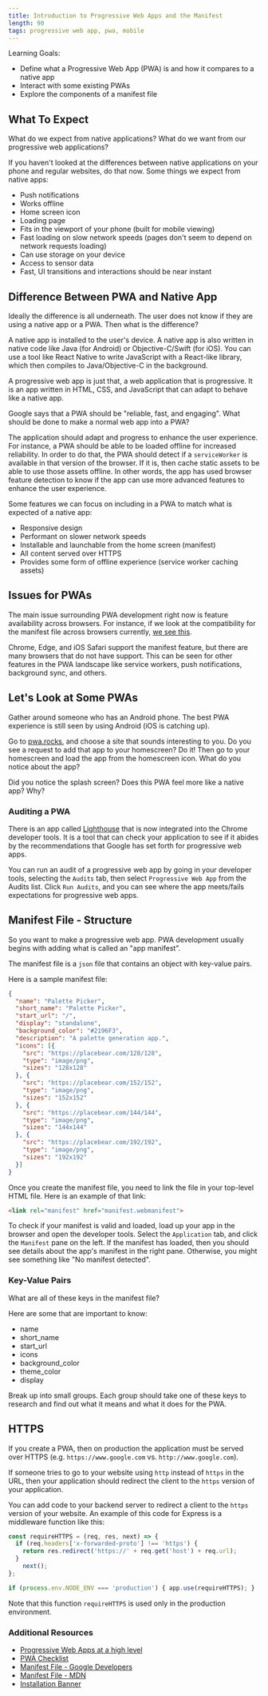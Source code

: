 ```yaml
---
title: Introduction to Progressive Web Apps and the Manifest
length: 90
tags: progressive web app, pwa, mobile
---
```


Learning Goals:

* Define what a Progressive Web App (PWA) is and how it compares to a native app
* Interact with some existing PWAs
* Explore the components of a manifest file

## What To Expect

What do we expect from native applications? What do we want from our progressive web applications?

If you haven't looked at the differences between native applications on your phone and regular websites, do that now. Some things we expect from native apps:

* Push notifications
* Works offline
* Home screen icon
* Loading page
* Fits in the viewport of your phone (built for mobile viewing)
* Fast loading on slow network speeds (pages don't seem to depend on network requests loading)
* Can use storage on your device
* Access to sensor data
* Fast, UI transitions and interactions should be near instant

## Difference Between PWA and Native App

Ideally the difference is all underneath. The user does not know if they are using a native app or a PWA. Then what is the difference?

A native app is installed to the user's device. A native app is also written in native code like Java (for Android) or Objective-C/Swift (for iOS). 
You can use a tool like React Native to write JavaScript with a React-like library, which then compiles to Java/Objective-C in the background.

A progressive web app is just that, a web application that is progressive. It is an app written in HTML, CSS, and JavaScript that can adapt to behave like a native app.

Google says that a PWA should be "reliable, fast, and engaging". What should be done to make a normal web app into a PWA?

The application should adapt and progress to enhance the user experience. For instance, a PWA should be able to be loaded offline for increased reliability. 
In order to do that, the PWA should detect if a `serviceWorker` is available in that version of the browser. If it is, then cache static assets to be able to use those 
assets offline. In other words, the app has used browser feature detection to know if the app can use more advanced features to enhance the user experience.

Some features we can focus on including in a PWA to match what is expected of a native app:

* Responsive design
* Performant on slower network speeds
* Installable and launchable from the home screen (manifest)
* All content served over HTTPS
* Provides some form of offline experience (service worker caching assets)

## Issues for PWAs

The main issue surrounding PWA development right now is feature availability across browsers. For instance, if we look at the compatibility for the manifest file 
across browsers currently, [we see this](https://caniuse.com/#search=manifest).

Chrome, Edge, and iOS Safari support the manifest feature, but there are many browsers that do not have support. This can be seen for other features in the PWA landscape 
like service workers, push notifications, background sync, and others.

## Let's Look at Some PWAs

Gather around someone who has an Android phone. The best PWA experience is still seen by using Android (iOS is catching up).

Go to [pwa.rocks](https://pwa.rocks/), and choose a site that sounds interesting to you. Do you see a request to add that app to your homescreen? Do it! 
Then go to your homescreen and load the app from the homescreen icon. What do you notice about the app?

Did you notice the splash screen? Does this PWA feel more like a native app? Why?

### Auditing a PWA

There is an app called [Lighthouse](https://developers.google.com/web/tools/lighthouse/) that is now integrated into the Chrome developer tools. It is a tool that can 
check your application to see if it abides by the recommendations that Google has set forth for progressive web apps.

You can run an audit of a progressive web app by going in your developer tools, selecting the `Audits` tab, then select `Progressive Web App` from the Audits list. 
Click `Run Audits`, and you can see where the app meets/fails expectations for progressive web apps.

## Manifest File - Structure

So you want to make a progressive web app. PWA development usually begins with adding what is called an "app manifest".

The manifest file is a `json` file that contains an object with key-value pairs.

Here is a sample manifest file:

```json
{
  "name": "Palette Picker",
  "short_name": "Palette Picker",
  "start_url": "/",
  "display": "standalone",
  "background_color": "#2196F3",
  "description": "A palette generation app.",
  "icons": [{
    "src": "https://placebear.com/128/128",
    "type": "image/png",
    "sizes": "128x128"
  }, {
    "src": "https://placebear.com/152/152",
    "type": "image/png",
    "sizes": "152x152"
  }, {
    "src": "https://placebear.com/144/144",
    "type": "image/png",
    "sizes": "144x144"
  }, {
    "src": "https://placebear.com/192/192",
    "type": "image/png",
    "sizes": "192x192"
  }]
}
```

Once you create the manifest file, you need to link the file in your top-level HTML file. Here is an example of that link:

```html
<link rel="manifest" href="manifest.webmanifest">
```

To check if your manifest is valid and loaded, load up your app in the browser and open the developer tools. Select the `Application` tab, and click the 
`Manifest` pane on the left. If the manifest has loaded, then you should see details about the app's manifest in the right pane. Otherwise, you might see 
something like "No manifest detected".

### Key-Value Pairs

What are all of these keys in the manifest file?

Here are some that are important to know:

* name
* short_name
* start_url
* icons
* background_color
* theme_color
* display

Break up into small groups. Each group should take one of these keys to research and find out what it means and what it does for the PWA.

<!-- 
name - for use in the Web App Install banner
short_name - for use as the text on the user's home screen
start_url - where it should be launched when the user clicks on the launch icon, relative path (relative to location of manifest file)
icons - when a user adds your site to their home screen, you can define a set of icons for the browser to use. Also the splash screen image is drawn from the icons array
background_color - Chrome uses this color on the splash screen the instant the web app is launched and the color remains on the screen until the web app's first render
theme_color - sets the color of the toolbar (the top bar showing your battery level and other apps running, and the tint of the URL bar if you're using it)
display - control the display type and page orientation - standalone hides the browser's UI (URL bar)
 -->

## HTTPS

If you create a PWA, then on production the application must be served over HTTPS (e.g. `https://www.google.com` vs. `http://www.google.com`).

If someone tries to go to your website using `http` instead of `https` in the URL, then your application should redirect the client to the `https` version of your application.

You can add code to your backend server to redirect a client to the `https` version of your website. An example of this code for Express is a middleware function like this:

```javascript
const requireHTTPS = (req, res, next) => {
  if (req.headers['x-forwarded-proto'] !== 'https') {
    return res.redirect('https://' + req.get('host') + req.url);
  }
    next();
};

if (process.env.NODE_ENV === 'production') { app.use(requireHTTPS); }
```

Note that this function `requireHTTPS` is used only in the production environment.


### Additional Resources

* [Progressive Web Apps at a high level](https://developers.google.com/web/progressive-web-apps/)
* [PWA Checklist](https://developers.google.com/web/progressive-web-apps/checklist)
* [Manifest File - Google Developers](https://developers.google.com/web/fundamentals/web-app-manifest/)
* [Manifest File - MDN](https://developer.mozilla.org/en-US/docs/Web/Manifest)
* [Installation Banner](https://developers.google.com/web/fundamentals/app-install-banners/)